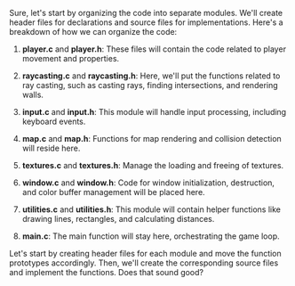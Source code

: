 Sure, let's start by organizing the code into separate modules. We'll create header files for declarations and source files for implementations. Here's a breakdown of how we can organize the code:

1. **player.c** and **player.h**: These files will contain the code related to player movement and properties.

2. **raycasting.c** and **raycasting.h**: Here, we'll put the functions related to ray casting, such as casting rays, finding intersections, and rendering walls.

3. **input.c** and **input.h**: This module will handle input processing, including keyboard events.

4. **map.c** and **map.h**: Functions for map rendering and collision detection will reside here.

5. **textures.c** and **textures.h**: Manage the loading and freeing of textures.

6. **window.c** and **window.h**: Code for window initialization, destruction, and color buffer management will be placed here.

7. **utilities.c** and **utilities.h**: This module will contain helper functions like drawing lines, rectangles, and calculating distances.

8. **main.c**: The main function will stay here, orchestrating the game loop.

Let's start by creating header files for each module and move the function prototypes accordingly. Then, we'll create the corresponding source files and implement the functions. Does that sound good?
